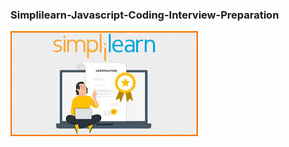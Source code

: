<h3>Simplilearn-Javascript-Coding-Interview-Preparation</h3>

<img src="logo.jpg" alt="Simplilearn Logo" />
